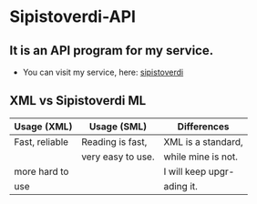 # Sipistoverdi-API
## It is an API program for my service. 
- You can visit my service, here: [sipistoverdi](http://sipistoverdi.viewdns.net)
## XML vs Sipistoverdi ML 

| Usage (XML)    |  Usage (SML)      | Differences     |
| -------------- | ----------------- | ----------------|
| Fast, reliable | Reading is fast,  | XML is a standard,
                 | very easy to use. | while mine is not. 
  more hard to   |                   | I will keep upgr-
  use            |                   | ading it. 
